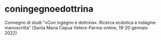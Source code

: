 # coningegnoedottrina
Convegno di studi "«Con ingegno e dottrina». Ricerca ecdotica e indagine manoscritta" (Santa Maria Capua Vetere-Parma-online, 19-20 gennaio 2022)
